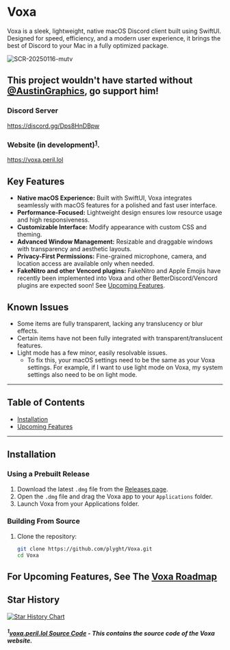 # Voxa

Voxa is a sleek, lightweight, native macOS Discord client built using SwiftUI. Designed for speed, efficiency, and a modern user experience, it brings the best of Discord to your Mac in a fully optimized package.

![SCR-20250116-mutv](https://github.com/user-attachments/assets/68c662e9-368b-4e9d-9d8a-ffde4e1b6c06)

## This project wouldn't have started without [@AustinGraphics](https://github.com/AustinGraphics), go support him!

### Discord Server

https://discord.gg/Dps8HnDBpw

### Website (in development)<sup><a href="#1source-code-repository---this-contains-the-source-code-and-related-documentation-for-the-project">1</a></sup>.

https://voxa.peril.lol

## Key Features

- **Native macOS Experience:** Built with SwiftUI, Voxa integrates seamlessly with macOS features for a polished and fast user interface.
- **Performance-Focused:** Lightweight design ensures low resource usage and high responsiveness.
- **Customizable Interface:** Modify appearance with custom CSS and theming.
- **Advanced Window Management:** Resizable and draggable windows with transparency and aesthetic layouts.
- **Privacy-First Permissions:** Fine-grained microphone, camera, and location access are available only when needed.
- **FakeNitro and other Vencord plugins:** FakeNitro and Apple Emojis have recently been implemented into Voxa and other BetterDiscord/Vencord plugins are expected soon! See [Upcoming Features](#upcoming-features).

## Known Issues

- Some items are fully transparent, lacking any translucency or blur effects.
- Certain items have not been fully integrated with transparent/translucent features.
- Light mode has a few minor, easily resolvable issues.
  - To fix this, your macOS settings need to be the same as your Voxa settings. For example, if I want to use light mode on Voxa, my system settings also need to be on light mode.

---

## Table of Contents

- [Installation](#installation)
- [Upcoming Features](#upcoming-features)

---

## Installation

### Using a Prebuilt Release

1. Download the latest `.dmg` file from the [Releases page](https://github.com/plyght/voxa/releases).
2. Open the `.dmg` file and drag the Voxa app to your `Applications` folder.
3. Launch Voxa from your Applications folder.

### Building From Source

1. Clone the repository:
    ```bash
    git clone https://github.com/plyght/Voxa.git
    cd Voxa
    ```

## For Upcoming Features, See The [Voxa Roadmap](https://github.com/users/plyght/projects/3)


## Star History

<a href="https://star-history.com/#plyght/voxa&Date">
 <picture>
   <source media="(prefers-color-scheme: dark)" srcset="https://api.star-history.com/svg?repos=plyght/voxa&type=Date&theme=dark" />
   <source media="(prefers-color-scheme: light)" srcset="https://api.star-history.com/svg?repos=plyght/voxa&type=Date" />
   <img alt="Star History Chart" src="https://api.star-history.com/svg?repos=plyght/voxa&type=Date" />
 </picture>
</a>

##### <sup>1</sup>[voxa.peril.lol Source Code](https://github.com/plyght/voxa.peril.lol) - This contains the source code of the Voxa website.
